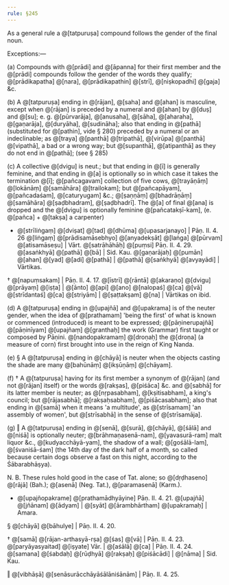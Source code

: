 ```yaml
---
rule: §245
---
```


As a general rule a @[tatpuruṣa] compound follows the gender of the final noun.

Exceptions:—

(a) Compounds with @[prādi] and @[āpanna] for their first member and the @[prādi] compounds follow the gender of the words they qualify; @[prādikapatha] @[nara], @[prādikapathin] @[strī], @[niṣkopadhi] @[gaja] &c.

(b) A @[tatpuruṣa] ending in @[rājan], @[saha] and @[ahan] is masculine, except when @[rājan] is preceded by a numeral and @[ahan] by @[duṣ] and @[su]; e. g. @[pūrvarāja], @[anusaha], @[sāha], @[aharaha], @[gaṇarāja], @[duryāha], @[sudināha]; also that ending in @[pathā] (substituted for @[pathin], vide § 280) preceded by a numeral or an indeclinable; as @[traya] @[panthā] @[tripathā], @[virūpa] @[panthā] @[vipathā], a bad or a wrong way; but @[supanthā], @[atipanthā] as they do not end in @[pathā]; (see § 285)

(c) A collective @[dvigu] is neut.; but that ending in @[ī] is generally feminine, and that ending in @[a] is optionally so in which case it takes the termination @[ī]; @[pañcagavam] collection of five cows, @[trayāṇāṃ] @[lokānāṃ] @[samāhāra] @[trailokam]; but @[pañcapāyam], @[pañcadaśam], @[caturyugam] &c.; @[ṣaṇṇāṃ] @[bhadrāṇāṃ] @[samāhāra] @[ṣaḍbhadram], @[ṣaḍbhadrī]. The @[a] of final @[ana] is dropped and the @[dvigu] is optionally feminine @[pañcatakṣī-kam], (e. @[pañca] + @[takṣa] a carpenter)

- @[strīliṅgaṃ] @[dviṣat] @[tad] @[dhūma] @[upasarjanayo] | Pāṇ. II. 4. 26
  @[liṅgaṃ] @[prādisamāsebhyo] @[anyadekṣāt] @[laṅga] @[pūrvam] @[atisamāseṣu] | Vārt. @[satrāhāhāḥ] @[puṃsi] Pāṇ. II. 4. 29. @[asaṅkhyā] @[pathā] @[bā] | Sid. Kau. @[gaṇarājaḥ] @[pumān] @[ahan] @[yad] @[adi] @[pathā] | @[pathā] @[saṅkhyā] @[avyayādi] | Vārtikas.

† @[napuṃsakam] | Pāṇ. II. 4. 17. @[īstrī] @[rāntā] @[akaraṇo] @[dvigu] @[prāyaṃ] @[iṣṭa] | @[ānto] @[api] @[ano] @[nalopaś] @[ca] @[vā] @[strīdantaś] @[ca] @[striyām] | @[ṣaṭtakṣam] @[na] | Vārtikas on ibid.

(d) A @[tatpuruṣa] ending in @[upajñā] and @[upakrama] is of the neuter gender, when the idea of @[prathamam] 'being the first' of what is known or commenced (introduced) is meant to be expressed; @[pāṇinerupajñā] @[pāṇinīyam] @[upajñaṃ] @[granthaḥ] the work (Grammar) first taught or composed by Pāṇini. @[nandopakramaṃ] @[droṇaḥ] the @[droṇa] (a measure of corn) first brought into use in the reign of King Nanda.

(e) § A @[tatpuruṣa] ending in @[chāyā] is neuter when the objects casting the shade are many @[bahūnāṃ] @[ikṣūṇāṃ] @[chāyam].

(f) † A @[tatpuruṣa] having for its first member a synonym of @[rājan] (and not @[rājan] itself) or the words @[rakṣas], @[piśāca] &c. and @[sabhā] for its latter member is neuter; as @[nṛpasabham], @[kṣitisabham], a king's council; but @[rājasabhā]; @[rakṣaḥsabham], @[piśācasabham]; also that ending in @[samā] when it means 'a multitude', as @[strīsamam] 'an assembly of women', but @[strīsabhā] in the sense of @[strīsamāja].

(g) ‖ A @[tatpuruṣa] ending in @[senā], @[surā], @[chāyā], @[śālā] and @[niśā] is optionally neuter; @[brāhmaṇasenā-nam], @[yavasurā-ram] malt liquor &c., @[kudyacchāyā-yam], the shadow of a wall; @[gośālā-lam], @[śvaniśā-śam] (the 14th day of the dark half of a month, so called because certain dogs observe a fast on this night, according to the Śābarabhāṣya).

N. B. These rules hold good in the case of Tat. alone; so @[dṛḍhaseno] @[rājā] (Bah.); @[asenā] (Neg. Tat.), @[paramasenā] (Karm.).

- @[upajñopakrame] @[prathamādhyāyine] Pāṇ. II. 4. 21. @[upajñā] @[jñānam] @[ādyam] | @[syāt] @[ārambhārtham] @[upakramaḥ] | Amara.

§ @[chāyā] @[bāhulye] | Pāṇ. II. 4. 20.

† @[samā] @[rājan-arthasyā-rṣa] @[śas] @[vā] | Pāṇ. II. 4. 23. @[paryāyasyaitad] @[iṣyate] Vār. | @[aśālā] @[ca] | Pāṇ. II. 4. 24. @[samana] @[śabdaḥ] @[rūḍhyā] @[rakṣaḥ] @[piśācādi] | @[nāma] | Sid. Kau.

‖ @[vibhāṣā] @[senāsurācchāyāśālāniśānām] | Pāṇ. II. 4. 25.